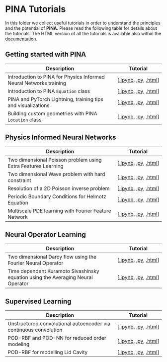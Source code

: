 # PINA Tutorials

In this folder we collect useful tutorials in order to understand the principles and the potential of **PINA**. Please read the following table for details about the tutorials. The HTML version of all the tutorials is available also within the [documentation](http://mathlab.github.io/PINA/).

## Getting started with PINA

| Description   | Tutorial |
|---------------|-----------|
Introduction to PINA for Physics Informed Neural Networks training|[[.ipynb](tutorial1/tutorial.ipynb),&#160;[.py](tutorial1/tutorial.py),&#160;[.html](http://mathlab.github.io/PINA/_rst/tutorials/tutorial1/tutorial.html)]|
Introduction to PINA `Equation` class|[[.ipynb](tutorial12/tutorial.ipynb),&#160;[.py](tutorial12/tutorial.py),&#160;[.html](http://mathlab.github.io/PINA/_rst/tutorials/tutorial12/tutorial.html)]|
PINA and PyTorch Lightning, training tips and visualizations|[[.ipynb](tutorial11/tutorial.ipynb),&#160;[.py](tutorial11/tutorial.py),&#160;[.html](http://mathlab.github.io/PINA/_rst/tutorials/tutorial11/tutorial.html)]|
Building custom geometries with PINA `Location` class|[[.ipynb](tutorial6/tutorial.ipynb),&#160;[.py](tutorial6/tutorial.py),&#160;[.html](http://mathlab.github.io/PINA/_rst/tutorials/tutorial6/tutorial.html)]|


## Physics Informed Neural Networks
| Description   | Tutorial  |
|---------------|-----------|
Two dimensional Poisson problem using Extra Features Learning &nbsp; &nbsp; |[[.ipynb](tutorial2/tutorial.ipynb),&#160;[.py](tutorial2/tutorial.py),&#160;[.html](http://mathlab.github.io/PINA/_rst/tutorials/tutorial2/tutorial.html)]|
Two dimensional Wave problem with hard constraint |[[.ipynb](tutorial3/tutorial.ipynb),&#160;[.py](tutorial3/tutorial.py),&#160;[.html](http://mathlab.github.io/PINA/_rst/tutorials/tutorial3/tutorial.html)]|
Resolution of a 2D Poisson inverse problem |[[.ipynb](tutorial7/tutorial.ipynb),&#160;[.py](tutorial7/tutorial.py),&#160;[.html](http://mathlab.github.io/PINA/_rst/tutorials/tutorial7/tutorial.html)]|
Periodic Boundary Conditions for Helmotz Equation |[[.ipynb](tutorial9/tutorial.ipynb),&#160;[.py](tutorial9/tutorial.py),&#160;[.html](http://mathlab.github.io/PINA/_rst/tutorials/tutorial9/tutorial.html)]|
Multiscale PDE learning with Fourier Feature Network |[[.ipynb](tutorial13/tutorial.ipynb),&#160;[.py](tutorial13/tutorial.py),&#160;[.html](http://mathlab.github.io/PINA/_rst/tutorials/tutorial13/tutorial.html)]|


## Neural Operator Learning
| Description   | Tutorial  |
|---------------|-----------|
Two dimensional Darcy flow using the Fourier Neural Operator  &nbsp; &nbsp; &nbsp;&nbsp; &nbsp;|[[.ipynb](tutorial5/tutorial.ipynb),&#160;[.py](tutorial5/tutorial.py),&#160;[.html](http://mathlab.github.io/PINA/_rst/tutorials/tutorial5/tutorial.html)]|
Time dependent Kuramoto Sivashinsky equation using the Averaging Neural Operator  &nbsp; &nbsp; &nbsp;&nbsp; &nbsp;|[[.ipynb](tutorial10/tutorial.ipynb),&#160;[.py](tutorial10/tutorial.py),&#160;[.html](http://mathlab.github.io/PINA/_rst/tutorials/tutorial10/tutorial.html)]|

## Supervised Learning
| Description   | Tutorial  |
|---------------|-----------|
Unstructured convolutional autoencoder via continuous convolution |[[.ipynb](tutorial4/tutorial.ipynb),&#160;[.py](tutorial4/tutorial.py),&#160;[.html](http://mathlab.github.io/PINA/_rst/tutorials/tutorial4/tutorial.html)]|
POD-RBF and POD-NN for reduced order modeling| [[.ipynb](tutorial8/tutorial.ipynb),&#160;[.py](tutorial8/tutorial.py),&#160;[.html](http://mathlab.github.io/PINA/_rst/tutorials/tutorial8/tutorial.html)]|
POD-RBF for modelling Lid Cavity| [[.ipynb](tutorial14/tutorial.ipynb),&#160;[.py](tutorial14/tutorial.py),&#160;[.html](http://mathlab.github.io/PINA/_rst/tutorials/tutorial14/tutorial.html)]|
